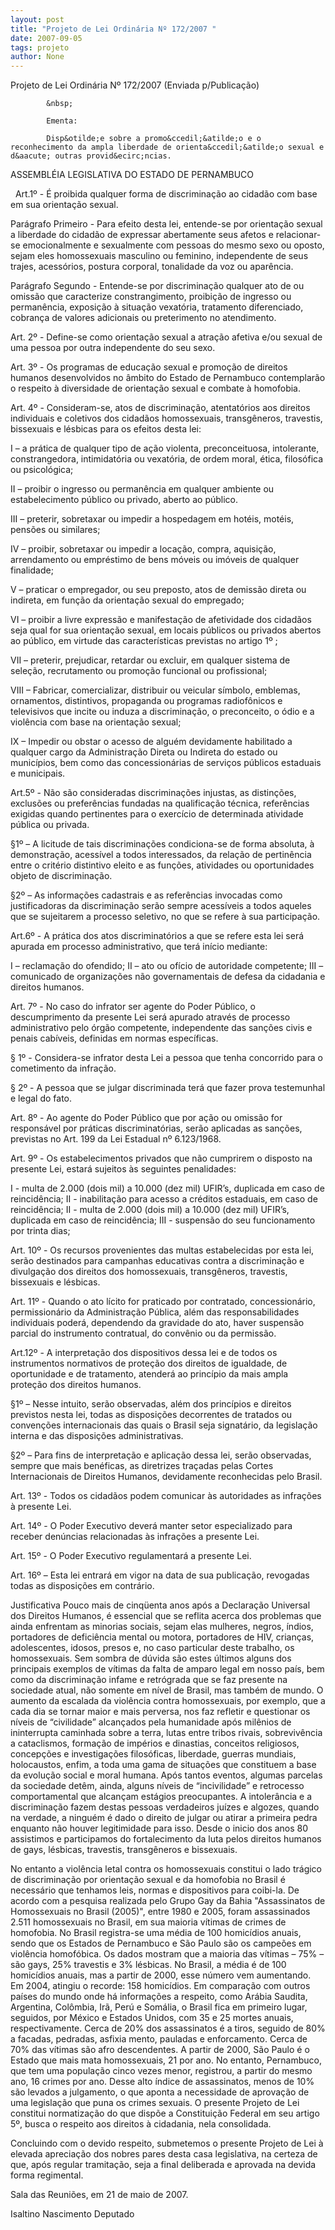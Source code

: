 ```yaml
---
layout: post
title: "Projeto de Lei Ordinária Nº 172/2007 "
date: 2007-09-05
tags: projeto
author: None
---
```

Projeto de Lei Ordin&aacute;ria N&ordm; 172/2007 (Enviada p/Publica&ccedil;&atilde;o) 
&nbsp;

    
        
            &nbsp;
            
            Ementa:
            
            Disp&otilde;e sobre a promo&ccedil;&atilde;o e o reconhecimento da ampla liberdade de orienta&ccedil;&atilde;o sexual e d&aacute; outras provid&ecirc;ncias. 
        
    

ASSEMBL&Eacute;IA LEGISLATIVA DO ESTADO DE PERNAMBUCO

&nbsp;
Art.1&ordm; - &Eacute; proibida qualquer forma de discrimina&ccedil;&atilde;o ao cidad&atilde;o com base em sua orienta&ccedil;&atilde;o sexual.

Par&aacute;grafo Primeiro - Para efeito desta lei, entende-se por orienta&ccedil;&atilde;o sexual a liberdade do cidad&atilde;o de expressar abertamente seus afetos e relacionar-se emocionalmente e sexualmente com pessoas do mesmo sexo ou oposto, sejam eles homossexuais masculino ou feminino, independente de seus trajes, acess&oacute;rios, postura corporal, tonalidade da voz ou apar&ecirc;ncia. 

Par&aacute;grafo Segundo - Entende-se por discrimina&ccedil;&atilde;o qualquer ato de ou omiss&atilde;o que caracterize constrangimento, proibi&ccedil;&atilde;o de ingresso ou perman&ecirc;ncia, exposi&ccedil;&atilde;o &agrave; situa&ccedil;&atilde;o vexat&oacute;ria, tratamento diferenciado, cobran&ccedil;a de valores adicionais ou preterimento no atendimento. 

Art. 2&ordm; - Define-se como orienta&ccedil;&atilde;o sexual a atra&ccedil;&atilde;o afetiva e/ou sexual de uma pessoa por outra independente do seu sexo.

Art. 3&ordm; - Os programas de educa&ccedil;&atilde;o sexual e promo&ccedil;&atilde;o de direitos humanos desenvolvidos no &acirc;mbito do Estado de Pernambuco contemplar&atilde;o o respeito &agrave; diversidade de orienta&ccedil;&atilde;o sexual e combate &agrave; homofobia.

Art. 4&ordm; - Consideram-se, atos de discrimina&ccedil;&atilde;o, atentat&oacute;rios aos direitos individuais e coletivos dos cidad&atilde;os homossexuais, transg&ecirc;neros, travestis, bissexuais e l&eacute;sbicas para os efeitos desta lei:

I &ndash; a pr&aacute;tica de qualquer tipo de a&ccedil;&atilde;o violenta, preconceituosa, intolerante, constrangedora, intimidat&oacute;ria ou vexat&oacute;ria, de ordem moral, &eacute;tica, filos&oacute;fica ou psicol&oacute;gica;

II &ndash; proibir o ingresso ou perman&ecirc;ncia em qualquer ambiente ou estabelecimento p&uacute;blico ou privado, aberto ao p&uacute;blico.

III &ndash; preterir, sobretaxar ou impedir a hospedagem em hot&eacute;is, mot&eacute;is, pens&otilde;es ou similares;

IV &ndash; proibir, sobretaxar ou impedir a loca&ccedil;&atilde;o, compra, aquisi&ccedil;&atilde;o, arrendamento ou empr&eacute;stimo de bens m&oacute;veis ou im&oacute;veis de qualquer finalidade;

V &ndash; praticar o empregador, ou seu preposto, atos de demiss&atilde;o direta ou indireta, em fun&ccedil;&atilde;o da orienta&ccedil;&atilde;o sexual do empregado;

VI &ndash; proibir a livre express&atilde;o e manifesta&ccedil;&atilde;o de afetividade dos cidad&atilde;os seja qual for sua orienta&ccedil;&atilde;o sexual, em locais p&uacute;blicos ou privados abertos ao p&uacute;blico, em virtude das caracter&iacute;sticas previstas no artigo 1&ordm; ;

VII &ndash; preterir, prejudicar, retardar ou excluir, em qualquer sistema de sele&ccedil;&atilde;o, recrutamento ou promo&ccedil;&atilde;o funcional ou profissional;

VIII &ndash; Fabricar, comercializar, distribuir ou veicular s&iacute;mbolo, emblemas, ornamentos, distintivos, propaganda ou programas radiof&ocirc;nicos e televisivos que incite ou induza a discrimina&ccedil;&atilde;o, o preconceito, o &oacute;dio e a viol&ecirc;ncia com base na orienta&ccedil;&atilde;o sexual;

IX &ndash; Impedir ou obstar o acesso de algu&eacute;m devidamente habilitado a qualquer cargo da Administra&ccedil;&atilde;o Direta ou Indireta do estado ou munic&iacute;pios, bem como das concession&aacute;rias de servi&ccedil;os p&uacute;blicos estaduais e municipais. 

Art.5&ordm; - N&atilde;o s&atilde;o consideradas discrimina&ccedil;&otilde;es injustas, as distin&ccedil;&otilde;es, exclus&otilde;es ou prefer&ecirc;ncias fundadas na qualifica&ccedil;&atilde;o t&eacute;cnica, refer&ecirc;ncias exigidas quando pertinentes para o exerc&iacute;cio de determinada atividade p&uacute;blica ou privada.

&sect;1&ordm; &ndash; A licitude de tais discrimina&ccedil;&otilde;es condiciona-se de forma absoluta, &agrave; demonstra&ccedil;&atilde;o, acess&iacute;vel a todos interessados, da rela&ccedil;&atilde;o de pertin&ecirc;ncia entre o crit&eacute;rio distintivo eleito e as fun&ccedil;&otilde;es, atividades ou oportunidades objeto de discrimina&ccedil;&atilde;o.

&sect;2&ordm; &ndash; As informa&ccedil;&otilde;es cadastrais e as refer&ecirc;ncias invocadas como justificadoras da discrimina&ccedil;&atilde;o ser&atilde;o sempre acess&iacute;veis a todos aqueles que se sujeitarem a processo seletivo, no que se refere &agrave; sua participa&ccedil;&atilde;o.

Art.6&ordm; - A pr&aacute;tica dos atos discriminat&oacute;rios a que se refere esta lei ser&aacute; apurada em processo administrativo, que ter&aacute; in&iacute;cio mediante:

I &ndash; reclama&ccedil;&atilde;o do ofendido;
II &ndash; ato ou of&iacute;cio de autoridade competente;
III &ndash; comunicado de organiza&ccedil;&otilde;es n&atilde;o governamentais de defesa da cidadania e direitos humanos.

Art. 7&ordm; - No caso do infrator ser agente do Poder P&uacute;blico, o descumprimento da presente Lei ser&aacute; apurado atrav&eacute;s de processo administrativo pelo &oacute;rg&atilde;o competente, independente das san&ccedil;&otilde;es civis e penais cab&iacute;veis, definidas em normas espec&iacute;ficas.

&sect; 1&ordm; - Considera-se infrator desta Lei a pessoa que tenha concorrido para o cometimento da infra&ccedil;&atilde;o.

&sect; 2&ordm; - A pessoa que se julgar discriminada ter&aacute; que fazer prova testemunhal e legal do fato.

Art. 8&ordm; - Ao agente do Poder P&uacute;blico que por a&ccedil;&atilde;o ou omiss&atilde;o for respons&aacute;vel por pr&aacute;ticas discriminat&oacute;rias, ser&atilde;o aplicadas as san&ccedil;&otilde;es, previstas no Art. 199 da Lei Estadual n&ordm; 6.123/1968.

Art. 9&ordm; - Os estabelecimentos privados que n&atilde;o cumprirem o disposto na presente Lei, estar&aacute; sujeitos &agrave;s seguintes penalidades:

I - multa de 2.000 (dois mil) a 10.000 (dez mil) UFIR&rsquo;s, duplicada em caso de reincid&ecirc;ncia;
II - inabilita&ccedil;&atilde;o para acesso a cr&eacute;ditos estaduais, em caso de reincid&ecirc;ncia;
II - multa de 2.000 (dois mil) a 10.000 (dez mil) UFIR&rsquo;s, duplicada em caso de reincid&ecirc;ncia;
III - suspens&atilde;o do seu funcionamento por trinta dias;

Art. 10&ordm; - Os recursos provenientes das multas estabelecidas por esta lei, ser&atilde;o destinados para campanhas educativas contra a discrimina&ccedil;&atilde;o e divulga&ccedil;&atilde;o dos direitos dos homossexuais, transg&ecirc;neros, travestis, bissexuais e l&eacute;sbicas.

Art. 11&ordm; - Quando o ato l&iacute;cito for praticado por contratado, concession&aacute;rio, permission&aacute;rio da Administra&ccedil;&atilde;o P&uacute;blica, al&eacute;m das responsabilidades individuais poder&aacute;, dependendo da gravidade do ato, haver suspens&atilde;o parcial do instrumento contratual, do conv&ecirc;nio ou da permiss&atilde;o. 

Art.12&ordm; - A interpreta&ccedil;&atilde;o dos dispositivos dessa lei e de todos os instrumentos normativos de prote&ccedil;&atilde;o dos direitos de igualdade, de oportunidade e de tratamento, atender&aacute; ao princ&iacute;pio da mais ampla prote&ccedil;&atilde;o dos direitos humanos.

&sect;1&ordm; &ndash; Nesse intuito, ser&atilde;o observadas, al&eacute;m dos princ&iacute;pios e direitos previstos nesta lei, todas as disposi&ccedil;&otilde;es decorrentes de tratados ou conven&ccedil;&otilde;es internacionais das quais o Brasil seja signat&aacute;rio, da legisla&ccedil;&atilde;o interna e das disposi&ccedil;&otilde;es administrativas.

&sect;2&ordm; &ndash; Para fins de interpreta&ccedil;&atilde;o e aplica&ccedil;&atilde;o dessa lei, ser&atilde;o observadas, sempre que mais ben&eacute;ficas, as diretrizes tra&ccedil;adas pelas Cortes Internacionais de Direitos Humanos, devidamente reconhecidas pelo Brasil.

Art. 13&ordm; - Todos os cidad&atilde;os podem comunicar &agrave;s autoridades as infra&ccedil;&otilde;es &agrave; presente Lei.

Art. 14&ordm; - O Poder Executivo dever&aacute; manter setor especializado para receber den&uacute;ncias relacionadas &agrave;s infra&ccedil;&otilde;es a presente Lei.

Art. 15&ordm; - O Poder Executivo regulamentar&aacute; a presente Lei.

Art. 16&ordm; &ndash; Esta lei entrar&aacute; em vigor na data de sua publica&ccedil;&atilde;o, revogadas todas as disposi&ccedil;&otilde;es em contr&aacute;rio.

Justificativa
Pouco mais de cinq&uuml;enta anos ap&oacute;s a Declara&ccedil;&atilde;o Universal dos Direitos Humanos, &eacute; essencial que se reflita acerca dos problemas que ainda enfrentam as minorias sociais, sejam elas mulheres, negros, &iacute;ndios, portadores de defici&ecirc;ncia mental ou motora, portadores de HIV, crian&ccedil;as, adolescentes, idosos, presos e, no caso particular deste trabalho, os homossexuais.
Sem sombra de d&uacute;vida s&atilde;o estes &uacute;ltimos alguns dos principais exemplos de v&iacute;timas da falta de amparo legal em nosso pa&iacute;s, bem como da discrimina&ccedil;&atilde;o infame e retr&oacute;grada que se faz presente na sociedade atual, n&atilde;o somente em n&iacute;vel de Brasil, mas tamb&eacute;m de mundo.
O aumento da escalada da viol&ecirc;ncia contra homossexuais, por exemplo, que a cada dia se tornar maior e mais perversa, nos faz refletir e questionar os n&iacute;veis de &ldquo;civilidade&rdquo; alcan&ccedil;ados pela humanidade ap&oacute;s mil&ecirc;nios de ininterrupta caminhada sobre a terra, lutas entre tribos rivais, sobreviv&ecirc;ncia a cataclismos, forma&ccedil;&atilde;o de imp&eacute;rios e dinastias, conceitos religiosos, concep&ccedil;&otilde;es e investiga&ccedil;&otilde;es filos&oacute;ficas, liberdade, guerras mundiais, holocaustos, enfim, a toda uma gama de situa&ccedil;&otilde;es que constituem a base da evolu&ccedil;&atilde;o social e moral humana. Ap&oacute;s tantos eventos, algumas parcelas da sociedade det&ecirc;m, ainda, alguns n&iacute;veis de &ldquo;incivilidade&rdquo; e retrocesso comportamental que alcan&ccedil;am est&aacute;gios preocupantes. A intoler&acirc;ncia e a discrimina&ccedil;&atilde;o fazem destas pessoas verdadeiros ju&iacute;zes e algozes, quando na verdade, a ningu&eacute;m &eacute; dado o direito de julgar ou atirar a primeira pedra enquanto n&atilde;o houver legitimidade para isso.
Desde o inicio dos anos 80 assistimos e participamos do fortalecimento da luta pelos direitos humanos de gays, l&eacute;sbicas, travestis, transg&ecirc;neros e bissexuais.

No entanto a viol&ecirc;ncia letal contra os homossexuais constitui o lado tr&aacute;gico de discrimina&ccedil;&atilde;o por orienta&ccedil;&atilde;o sexual e da homofobia no Brasil &eacute; necess&aacute;rio que tenhamos leis, normas e dispositivos para coibi-la.
De acordo com a pesquisa realizada pelo Grupo Gay da Bahia &quot;Assassinatos de Homossexuais no Brasil (2005)&quot;, entre 1980 e 2005, foram assassinados 2.511 homossexuais no Brasil, em sua maioria v&iacute;timas de crimes de homofobia.
No Brasil registra-se uma m&eacute;dia de 100 homic&iacute;dios anuais, sendo que os Estados de Pernambuco e S&atilde;o Paulo s&atilde;o os campe&otilde;es em viol&ecirc;ncia homof&oacute;bica.
Os dados mostram que a maioria das v&iacute;timas &ndash; 75% &ndash; s&atilde;o gays, 25% travestis e 3% l&eacute;sbicas. No Brasil, a m&eacute;dia &eacute; de 100 homic&iacute;dios anuais, mas a partir de 2000, esse n&uacute;mero vem aumentando. Em 2004, atingiu o recorde: 158 homic&iacute;dios. 
Em compara&ccedil;&atilde;o com outros pa&iacute;ses do mundo onde h&aacute; informa&ccedil;&otilde;es a respeito, como Ar&aacute;bia Saudita, Argentina, Col&ocirc;mbia, Ir&atilde;, Per&uacute; e Som&aacute;lia, o Brasil fica em primeiro lugar, seguidos, por M&eacute;xico e Estados Unidos, com 35 e 25 mortes anuais, respectivamente. 
Cerca de 20% dos assassinatos &eacute; a tiros, seguido de 80% a facadas, pedradas, asfixia mento, pauladas e enforcamento. Cerca de 70% das v&iacute;timas s&atilde;o afro descendentes. A partir de 2000, S&atilde;o Paulo &eacute; o Estado que mais mata homossexuais, 21 por ano. No entanto, Pernambuco, que tem uma popula&ccedil;&atilde;o cinco vezes menor, registrou, a partir do mesmo ano, 16 crimes por ano. 
Desse alto &iacute;ndice de assassinatos, menos de 10% s&atilde;o levados a julgamento, o que aponta a necessidade de aprova&ccedil;&atilde;o de uma legisla&ccedil;&atilde;o que puna os crimes sexuais. 
O presente Projeto de Lei constitui normatiza&ccedil;&atilde;o do que disp&otilde;e a Constitui&ccedil;&atilde;o Federal em seu artigo 5&ordm;, busca o respeito aos direitos &agrave; cidadania, nela consolidada.


Concluindo com o devido respeito, submetemos o presente Projeto de Lei &agrave; elevada aprecia&ccedil;&atilde;o dos nobres pares desta casa legislativa, na certeza de que, ap&oacute;s regular tramita&ccedil;&atilde;o, seja a final deliberada e aprovada na devida forma regimental.

Sala das Reuni&otilde;es, em 21 de maio de 2007. 

Isaltino Nascimento
Deputado

 